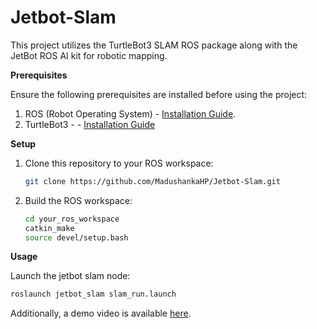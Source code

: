 # Jetbot-Slam

This project utilizes the TurtleBot3 SLAM ROS package along with the JetBot ROS AI kit for robotic mapping.

**Prerequisites**

Ensure the following prerequisites are installed before using the project:

1. ROS (Robot Operating System) - [Installation Guide](https://wiki.ros.org/Installation).
2. TurtleBot3 - - [Installation Guide](https://emanual.robotis.com/docs/en/platform/turtlebot3/quick-start/)

**Setup**

1. Clone this repository to your ROS workspace:

   ```bash
   git clone https://github.com/MadushankaHP/Jetbot-Slam.git
   
2. Build the ROS workspace:
   ```bash
   cd your_ros_workspace
   catkin_make
   source devel/setup.bash
   ```

**Usage**

Launch the jetbot slam node:
   ```bash
   roslaunch jetbot_slam slam_run.launch
  ```
Additionally, a demo video is available [here](https://youtu.be/sztuQsBxTBY).
